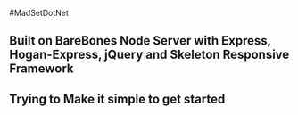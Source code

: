 
#MadSetDotNet

## Built on BareBones Node Server with Express, Hogan-Express, jQuery and Skeleton Responsive Framework

## Trying to Make it simple to get started

